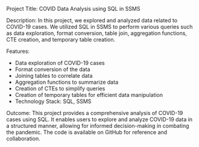 Project Title: COVID Data Analysis using SQL in SSMS

Description: In this project, we explored and analyzed data related to COVID-19 cases. We utilized SQL in SSMS to perform various queries such as data exploration, format conversion, table join, aggregation functions, CTE creation, and temporary table creation.

Features:

- Data exploration of COVID-19 cases
- Format conversion of the data
- Joining tables to correlate data
- Aggregation functions to summarize data
- Creation of CTEs to simplify queries
- Creation of temporary tables for efficient data manipulation
- Technology Stack: SQL, SSMS

Outcome: This project provides a comprehensive analysis of COVID-19 cases using SQL. It enables users to explore and analyze COVID-19 data in a structured manner, allowing for informed decision-making in combating the pandemic. The code is available on GitHub for reference and collaboration.
